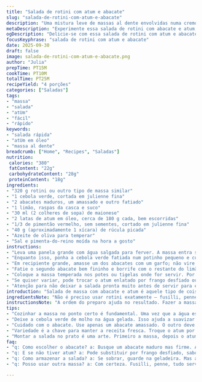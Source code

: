 ```yaml
---
title: "Salada de rotini com atum e abacate"
slug: "salada-de-rotini-com-atum-e-abacate"
description: "Uma mistura leve de massas al dente envolvidas numa cremosidade de abacate e maionese, com toque ácido do limão e um leve crocante da rúcula e do pimentão. O atum em óleo traz profundidade e sabor, enquanto a cebola verde suaviza com frescor. Preparar a massa no ponto certo é essencial para evitar que fique empapada. O abacate, além de temperar, equilibra a textura com seu toque amanteigado. Rápido, prático e versátil, agrada aos que buscam almoço ou jantar leves sem perder sabor e substância."
metaDescription: "Experimente essa salada de rotini com abacate e atum; uma mistura leve e cheia de sabor, perfeita para almoço ou jantar."
ogDescription: "Delicie-se com essa salada de rotini com atum e abacate; saudável, cremosa e surpreendente, ideal para um dia corrido."
focusKeyphrase: "salada de rotini com atum e abacate"
date: 2025-09-30
draft: false
image: salada-de-rotini-com-atum-e-abacate.png
author: "Julia"
prepTime: PT15M
cookTime: PT10M
totalTime: PT25M
recipeYield: "4 porções"
categories: ["Saladas"]
tags:
- "massa"
- "salada"
- "atUm"
- "fácil"
- "rápido"
keywords:
- "salada rápida"
- "atUm em óleo"
- "massa al dente"
breadcrumb: ["Home", "Recipes", "Saladas"]
nutrition: 
 calories: "380"
 fatContent: "22g"
 carbohydrateContent: "28g"
 proteinContent: "18g"
ingredients:
- "320 g rotini ou outro tipo de massa similar"
- "1 cebola verde, cortada em julienne fina"
- "2 abacates maduros, um amassado e outro fatiado"
- "1 limão, raspas da casca e suco"
- "30 ml (2 colheres de sopa) de maionese"
- "2 latas de atum em óleo, cerca de 180 g cada, bem escorridas"
- "1/3 de pimentão vermelho, sem sementes, cortado em julienne fina"
- "40 g (aproximadamente 1 xícara) de rúcula picada"
- "Azeite de oliva para temperar"
- "Sal e pimenta-do-reino moída na hora a gosto"
instructions:
- "Leva uma panela grande com água salgada para ferver. A massa entra só quando a água borbulhar com força; mexe para não grudar. O ponto ‘al dente’ não é exato por tempo, mas pela textura: firme, não molenga, com leve resistência ao morder — geralmente uns 8 minutos já, mas depende da marca e do tipo. Retire e escorra imediatamente para não cozinhar demais; joga um fio de azeite e misture para não grudar — massa grudada é fatal em saladas frias."
- "Enquanto isso, ponha a cebola verde fatiada num potinho pequeno e cubra com bastante água gelada; ajuda a tirar a acidez e o cheiro forte, além de manter o crocante. Reserve e escorra só antes de usar."
- "Em recipiente grande, amasse um dos abacates com um garfo; não vire purê, deixe alguns pedaços para textura. Rale raspas do limão e esprema metade do suco, mistura tudo com a maionese. Ajuste sal e pimenta aqui porque vai temperar a massa — fundamental dar sabor desde já para o prato não ficar apagadão. Misture as massas morna na mistura do abacate; o calor ajuda a soltar os aromas e fundir os sabores."
- "Fatie o segundo abacate bem fininho e borrife com o restante do limão para conservar a cor e evitar escurecer — truque velho, funciona bem. O pimentão vermelho em tirinhas traz cor e crocância, importante para não ficar só cremoso e mole."
- "Coloque a massa temperada nos potes ou tigelas onde for servir. Por cima espalhe o atum, soltando com garfo para não ficar um bloco, depois o pimentão, a cebola verde escorrida e a rúcula cortadinha. Finalize arrumando as fatias de abacate sobre a salada e regue com mais um fiozinho de azeite para brilho e sabor. Dá um contraste visual e de textura muito bom."
- "Se quiser variar, pode trocar o atum enlatado por frango desfiado ou grão-de-bico cozido; abacate pode render lugar a manga picada para uma pegada mais adocicada e tropical. Caso não tenha rúcula, folhas de alface romana ou agrião substituem sem problema. Se a maionese é problema, substitua por iogurte natural cremoso para uma opção mais leve e ácida, só ajustar sal na hora."
- "Atenção para não deixar a salada pronta muito antes de servir para evitar que o abacate oxide e deixe a aparência feia. Se for deixar descansar, cubra com filme plástico colado sobre a superfície. E cuidado ao escorrer o atum, óleo demais pode deixar tudo oleoso e pesado."
introduction: "Salada de massa com abacate e atum é aquele tipo de coisa que aprendi a fazer na correria, quando queria algo que alimentasse de forma leve mas não jogasse nada fora do sabor. A combinação pode parecer simples, mas a textura da massa na medida certa e o jeito que o abacate entra cremoso, junto do toque cítrico do limão, transformam a mistura em algo que fica no pensamento. A cebola verde ajuda a dar frescor e o pimentão colore, requisito para chamar atenção na hora da refeição. Sempre prefiro preparar a massa e o molho na ordem certa, porque massa empapada arruina o prato. A hércia está em sacudir o excesso de água do atum e não exagerar na maionese. Ainda que simples, um prato desses tem suas peculiaridades que fui aprendendo na prática; é pra fazer um charme de cozinha sem drama nem frescura. Claro que dá para variar, trocar ingredientes conforme a despensa e o clima, e o limão é o ingrediente chave para trazer vida a tudo."
ingredientsNote: "Não é preciso usar rotini exatamente — fusilli, penne ou outra massa de saca-rolha serve bem; o importante é o formato que segura pedaços de abacate e o molho. A cebola verde pode ser substituída por cebola roxa em fatias finas, mas aí tem que ajustar o tempo de imersão em água para não perder crocância ou amargar demais. O pimentão vermelho traz cor e um pouco de doce, mas pode trocar por pimentão amarelo ou até verde, dependendo do que tiver na geladeira; evite pimentão verde se não gostar do sabor forte. Quanto ao limão, prefira o siciliano para um toque suave e fragrante. Abacate deve estar maduro mas firme; excesso de maturação torna tudo mole e líquido, difícil fazer a maionese e manter a textura. O atum enrolado em óleo oferece sabor mais rico que atum em água, mas cuidado pra não afogar o prato em gordura. A maionese pode ser industrial ou caseira — minha dica é usar mais maionese se quiser um toque mais cremoso e menos se preferir frescor. Se precisar deixar adiantado, guarde separadamente e combine na hora de servir para evitar que o abacate escureça."
instructionsNote: "A ordem do preparo ajuda no resultado. Fazer a massa primeiro garante que tudo esteja pronto simultaneamente, evita que a massa esfriada fique grudenta ou difícil de misturar ao molho. Deixar a cebola verde na água fria limpa o sabor e mantém a crocância prometida; faz diferença no contraste da textura final. O abacate amassado com limão e maionese não é só tempero, é o que liga a massa e cria equilíbrio entre a massa quente e os ingredientes frios que virão depois. Cortar o outro abacate em fatias para colocar por cima funciona como decoração e ainda reforça o sabor sem sobrecarregar a cremosidade. Atenção no manejo do atum — tirá-lo do óleo com cuidado evita que a salada fique oleosa demais, o que entope o paladar. Misturar tudo com delicadeza e servir assim que possível é a melhor forma de manter o frescor e evitar abacate oxidado, além de valorizar o sabor de cada componente. Pequenos detalhes fazem o prato sair do comum."
tips:
- "Cozinhar a massa no ponto certo é fundamental. Uma vez que a água esteja em ebulição, adicione a massa. O tempo pode variar, mas no geral 8 minutos funcionam. Faça o teste da textura. Al dente é resistente, não molenga. Após escorrer, não se esqueça de adicionar azeite. Isso impede a massa de grudar."
- "Deixe a cebola verde de molho na água gelada. Isso ajuda a suavizar o sabor forte dela. Deixe por pelo menos 10 minutos. O resultado é cebola crocante. Directamente antes de usar, escorra bem. Não dá pé ter cebola encharcada na salada."
- "Cuidado com o abacate. Use apenas um abacate amassado. O outro deve ser fatiado finíssimo. O caldo de limão impede que escureça. Salpique bem olhada no tempo; senão, o abacate fica feio rapidamente. Um truque é cobrir a superfície com filme plástico, evitando a oxidação."
- "Variedade é a chave para manter a receita fresca. Troque o atum por frango desfiado ou grão-de-bico. Isso não muda muito; pode trazer outra textura, outra energia. O mesmo vale pro abacate. Troque por manga, sertão tropical direto. Azeite extra pode dar riqueza a receita. Pronto pra mudar sem medo."
- "Montar a salada no prato é uma arte. Primeiro a massa, depois o atum em pedaços. Então, a cebola escorrida, rúcula picada. Finaliza com as fatias de abacate. Um fio de azeite em cima melhora o brilho. Simples mas chique. Aroma fresco desperta o apetite logo que chega na mesa."
faq:
- "q: Como escolher o abacate? a: Busque um abacate maduro mas firme. Aperte com cuidado. Não pode estar mole, senão a salada fica líquida."
- "q: E se não tiver atum? a: Pode substituir por frango desfiado, sabor bom também. Alternativa é grão-de-bico, nutritivo e leve. Cuida do equilíbrio."
- "q: Como armazenar a salada? a: Se sobrar, guarde na geladeira. Mas atenção, evite deixar tempo demais. Abacate escurece, fica feio e amargo."
- "q: Posso usar outra massa? a: Com certeza. Fusilli, penne, tudo serve. O importante é que a forma segure o molho e os pedaços de abacate."

---
```

